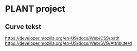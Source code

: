 # PLANT project

## Curve tekst

https://developer.mozilla.org/en-US/docs/Web/CSS/path
https://developer.mozilla.org/en-US/docs/Web/SVG/Attribute/d
